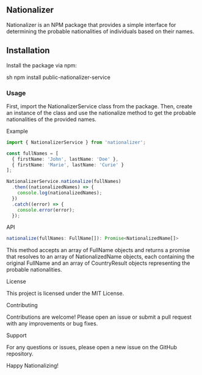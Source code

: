 ## Nationalizer

Nationalizer is an NPM package that provides a simple interface for determining the probable nationalities of individuals based on their names.

## Installation
Install the package via npm:

sh
npm install public-nationalizer-service

### Usage

First, import the NationalizerService class from the package. Then, create an instance of the class and use the nationalize method to get the probable nationalities of the provided names.

Example
```typescript
import { NationalizerService } from 'nationalizer';

const fullNames = [
  { firstName: 'John', lastName: 'Doe' },
  { firstName: 'Marie', lastName: 'Curie' }
];

NationalizerService.nationalize(fullNames)
  .then((nationalizedNames) => {
    console.log(nationalizedNames);
  })
  .catch((error) => {
    console.error(error);
  });
```

API

```typescript
nationalize(fullNames: FullName[]): Promise<NationalizedName[]>
```

This method accepts an array of FullName objects and returns a promise that resolves to an array of NationalizedName objects, each containing the original FullName and an array of CountryResult objects representing the probable nationalities.

License

This project is licensed under the MIT License.

Contributing

Contributions are welcome! Please open an issue or submit a pull request with any improvements or bug fixes.

Support

For any questions or issues, please open a new issue on the GitHub repository.

Happy Nationalizing!